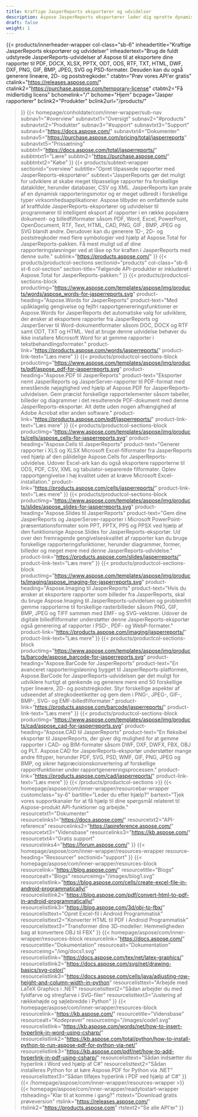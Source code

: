 ```yaml
---
title: Kraftige JasperReports eksportører og udvidelser
description: Aspose JasperReports eksportører lader dig oprette dynamiske rapporter i PDF, Word, Excel, PowerPoint, PNG, GIF, JPEG, CAD & SVG formater, 1D og 2D stregkoder.
draft: false
weight: 1
---
```

{{< products/innerheader-wrapper col-class="sb-6"
  inheadertitle="Kraftige JasperReports eksportører og udvidelser"
  inheadertext="Brug de fuldt udstyrede JasperReports-udvidelser af Aspose til at eksportere dine rapporter til PDF, DOCX, XLSX, PPTX, ODT, ODS, RTF, TXT, HTML, DWF, DXF, PNG, GIF, BMP, JPEG, SVG og PSD-formater. Desuden kan du også generere lineære, 2D- og poststregkoder."
  ctabtn="Prøv vores API'er gratis"
  ctalink="https://releases.aspose.com/"
  ctalink2="https://purchase.aspose.com/temporary-license"
  ctabtn2="Få midlertidig licens"
  bchomelink="/"
  bchome="Hjem"
  bcpage="Jasper rapporterer"
  bclink2="Produkter"
  bclink2url="/products/"
  >}}
  {{< homepage/conholdate/com/inner-wrapper/sub-nav 
subnav1="#overview"
subnavtxt1="Oversigt" 
subnav2="#products"
subnavtxt2="Produkter" 
subnav3="#support"
subnavtxt3="Support" 
subnav4="https://docs.aspose.com/"
subnavtxt4="Dokumenter" 
subnav5="https://purchase.aspose.com/pricing/total/jasperreports"
subnavtxt5="Prissætning" 
subbtn1="https://docs.aspose.com/total/jasperreports/"
subbtntxt1="Lære"
subbtn2="https://purchase.aspose.com/"
subbtntxt2="Købe"
>}}
   {{< products/subtext-wrapper
   sectionid="overview" 
   subtitle="Opret tilpassede rapporter med JasperReports-eksportører"
   subtext="JasperReports gør det muligt for udviklere at skabe meget tilpasselige rapporter fra forskellige datakilder, herunder databaser, CSV og XML. JasperReports kan prale af en dynamisk rapporteringsmotor og er meget udbredt i forskellige typer virksomhedsapplikationer. Aspose tilbyder en omfattende suite af kraftfulde JasperReports-eksportører og udvidelser til programmører til intelligent eksport af rapporter i en række populære dokument- og billedfilformater såsom PDF, Word, Excel, PowerPoint, OpenDocument, RTF, Text, HTML, CAD, PNG, GIF , BMP, JPEG og SVG blandt andre. Derudover kan du generere 1D-, 2D- og poststregkoder med flere symbologier ved hjælp af Aspose.Total for JasperReports-pakken. Få mest muligt ud af dine rapporteringsløsninger ved at låse op for kraften i JasperReports med denne suite."
   sublink="https://products.aspose.com/"
   >}} 
{{< products/productcol-sections
sectionid="products" 
col-class="sb-6 st-6 col-section"
section-title="Følgende API-produkter er inkluderet i Aspose.Total for JasperReports-pakken:"
>}}
{{< products/productcol-sections-block
productimg="https://www.aspose.com/templates/aspose/img/products/words/aspose_words-for-jasperreports.svg"
product-heading="Aspose.Words for JasperReports"
product-text="Med upåklagelig gengivelse og fejlfri rapportgenereringsfunktioner er Aspose.Words for JasperReports det automatiske valg for udviklere, der ønsker at eksportere rapporter fra JasperReports og JasperServer til Word-dokumentformater såsom DOC, DOCX og RTF samt ODT, TXT og HTML. Ved at bruge denne udvidelse behøver du ikke installere Microsoft Word for at gemme rapporter i tekstbehandlingsformater."
product-link="https://products.aspose.com/words/jasperreports/"
product-link-text="Læs mere"
>}}
{{< products/productcol-sections-block
productimg="https://www.aspose.com/templates/aspose/img/products/pdf/aspose_pdf-for-jasperreports.svg"
product-heading="Aspose.PDF til JasperReports"
product-text="Eksporter nemt JasperReports og JasperServer-rapporter til PDF-format med enestående nøjagtighed ved hjælp af Aspose.PDF for JasperReports-udvidelsen. Gem præcist forskellige rapportelementer såsom tabeller, billeder og diagrammer i det resulterende PDF-dokument med denne JasperReports-eksportør. Alt dette uden nogen afhængighed af Adobe Acrobat eller anden software."
product-link="https://products.aspose.com/pdf/jasperreports/"
product-link-text="Læs mere"
>}}
{{< products/productcol-sections-block
productimg="https://www.aspose.com/templates/aspose/img/products/cells/aspose_cells-for-jasperreports.svg"
product-heading="Aspose.Cells til JasperReports"
product-text="Generer rapporter i XLS og XLSX Microsoft Excel-filformater fra JasperReports ved hjælp af den pålidelige Aspose.Cells for JasperReports-udvidelse. Udover Excel-ark kan du også eksportere rapporterne til ODS, PDF, CSV, XML og tabulator-separerede filformater. Oplev rapportgengivelse i høj kvalitet uden at kræve Microsoft Excel-installation."
product-link="https://products.aspose.com/cells/jasperreports/"
product-link-text="Læs mere"
>}}
{{< products/productcol-sections-block
productimg="https://www.aspose.com/templates/aspose/img/products/slides/aspose_slides-for-jasperreports.svg"
product-heading="Aspose.Slides til JasperReports"
product-text="Gem dine JasperReports og JasperServer-rapporter i Microsoft PowerPoint-præsentationsformater som PPT, PPTX, PPS og PPSX ved hjælp af den funktionsrige Aspose.Slides for JasperReports-eksportør. Ud over den fremragende gengivelseskvalitet af rapporter kan du bruge forskellige rapporteringsfunktioner, herunder diagrammer, former, billeder og meget mere med denne JasperReports-udvidelse."
product-link="https://products.aspose.com/slides/jasperreports/"
product-link-text="Læs mere"
>}}
{{< products/productcol-sections-block
productimg="https://www.aspose.com/templates/aspose/img/products/imaging/aspose_imaging-for-jasperreports.svg"
product-heading="Aspose.Imaging til JasperReports"
product-text="Hvis du ønsker at eksportere rapporter som billeder fra JasperReports, skal du bruge Aspose.Imaging til JasperReports-udvidelsen og problemfrit gemme rapporterne til forskellige rasterbilleder såsom PNG, GIF, BMP, JPEG og TIFF sammen med EMF- og SVG-vektorer. Udover de digitale billedfilformater understøtter denne JasperReports-eksportør også generering af rapporter i PSD-, PDF- og WebP-formater."
product-link="https://products.aspose.com/imaging/jasperreports/"
product-link-text="Læs mere"
>}}
{{< products/productcol-sections-block
productimg="https://www.aspose.com/templates/aspose/img/products/barcode/aspose_barcode-for-jasperreports.svg"
product-heading="Aspose.BarCode for JasperReports"
product-text="En avanceret rapporteringsløsning bygget til JasperReports-platformen, Aspose.BarCode for JasperReports-udvidelsen gør det muligt for udviklere hurtigt at genkende og generere mere end 50 forskellige typer lineære, 2D- og poststregkoder. Styr forskellige aspekter af udseendet af stregkodeetiketter og gem dem i PNG-, JPEG-, GIF-, BMP-, SVG- og EMF-billedfilformater."
product-link="https://products.aspose.com/barcode/jasperreports/"
product-link-text="Læs mere"
>}} 
{{< products/productcol-sections-block
productimg="https://www.aspose.com/templates/aspose/img/products/cad/aspose_cad-for-jasperreports.svg"
product-heading="Aspose.CAD til JasperReports"
product-text="En fleksibel eksportør til JasperReports, der giver dig mulighed for at gemme rapporter i CAD- og BIM-formater såsom DWF, DXF, DWFX, FBX, OBJ og PLT. Aspose.CAD for JasperReports-eksportør understøtter mange andre filtyper, herunder PDF, SVG, PSD, WMF, GIF, PNG, JPEG og BMP, og sikrer højpræcisionskonvertering af forskellige rapportfunktioner under rapportgenereringsprocessen."
product-link="https://products.aspose.com/cad/jasperreports/"
product-link-text="Læs mere"
>}}
{{< /products/productcol-sections >}}
{{< homepage/aspose/com/inner-wrapper/resourcebar-wrapper
customclass="sy-6"
bartitle="Leder du efter hjælp?"
bartext="Tjek vores supportkanaler for at få hjælp til dine spørgsmål relateret til Aspose-produkt API-funktioner og arbejde."
resourcetxt1="Dokumenter"
resourcelinks1="https://docs.aspose.com/"
resourcetxt2="API-reference"
resourcelinks2="https://apireference.aspose.com/"
resourcetxt3="Vidensbase"
resourcelinks3="https://kb.aspose.com/"
resourcetxt4="Gratis support"
resourcelinks4="https://forum.aspose.com/"
>}}
{{< homepage/aspose/com/inner-wrapper/resources-wrapper
resource-heading="Ressourcer"
sectionid="support"
>}}
{{< homepage/aspose/com/inner-wrapper/resources-block 
resourcelink="https://blog.aspose.com/"
resourcetitle="Blogs"
resourcealt="Blogs"
resourceimg="/images/blog1.svg"
resourcelistlink="https://blog.aspose.com/cells/create-excel-file-in-android-programmatically/" 
resourcelistlink2="https://blog.aspose.com/pdf/convert-html-to-pdf-in-android-programmatically/" 
resourcelistlink3="https://blog.aspose.com/3d/obj-to-fbx/"
resourcelisttext="Opret Excel-fil i Android Programmatisk"
resourcelisttext2="Konverter HTML til PDF i Android Programmatisk"
resourcelisttext3="Transformer dine 3D-modeller: Hemmeligheden bag at konvertere OBJ til FBX"
>}}
{{< homepage/aspose/com/inner-wrapper/resources-block 
resourcelink="https://docs.aspose.com/"
resourcetitle="Dokumentation"
resourcealt="Dokumentation"
resourceimg="/img/docs1.svg"
resourcelistlink="https://docs.aspose.com/tex/net/latex-graphics/" 
resourcelistlink2="https://docs.aspose.com/svg/net/drawing-basics/svg-color/" 
resourcelistlink3="https://docs.aspose.com/cells/java/adjusting-row-height-and-column-width-in-python"
resourcelisttext="Arbejde med LaTeX Graphics i .NET"
resourcelisttext2="Sådan arbejder du med fyldfarve og stregfarve i SVG-filer"
resourcelisttext3="Justering af rækkehøjde og søjlebredde i Python"
>}}
{{< homepage/aspose/com/inner-wrapper/resources-block 
resourcelink="https://kb.aspose.com/"
resourcetitle="Vidensbase"
resourcealt="Kodeprøver"
resourceimg="/images/code1.svg"
resourcelistlink="https://kb.aspose.com/words/net/how-to-insert-hyperlink-in-word-using-csharp/" 
resourcelistlink2="https://kb.aspose.com/total/python/how-to-install-python-to-run-aspose-pdf-for-python-via-net/" 
resourcelistlink3="https://kb.aspose.com/pdf/net/how-to-add-hyperlink-in-pdf-using-csharp/"
resourcelisttext="Sådan indsætter du hyperlink i Word ved hjælp af C#"
resourcelisttext2="Sådan installeres Python for at køre Aspose.PDF for Python via .NET"
resourcelisttext3="Sådan tilføjes hyperlink i PDF ved hjælp af C#"
>}}
{{< /homepage/aspose/com/inner-wrapper/resources-wrapper >}}
{{< homepage/aspose/com/inner-wrapper/readytostart-wrapper
rtsheading="Klar til at komme i gang?"
rtstext="Download gratis prøveversion"
rtslink="https://releases.aspose.com/"
rtslink2="https://products.aspose.com"
rtstext2="Se alle API'er"
>}}
